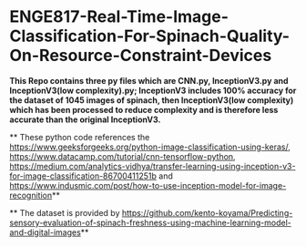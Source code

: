 # ENGE817-Real-Time-Image-Classification-For-Spinach-Quality-On-Resource-Constraint-Devices
**This Repo contains three py files which are CNN.py, InceptionV3.py and  InceptionV3(low complexity).py; InceptionV3 includes 100% accuracy for the dataset of 1045 images of spinach, then InceptionV3(low complexity) which has been processed to reduce complexity and is therefore less accurate than the original InceptionV3.**

** These python code references the https://www.geeksforgeeks.org/python-image-classification-using-keras/, https://www.datacamp.com/tutorial/cnn-tensorflow-python, https://medium.com/analytics-vidhya/transfer-learning-using-inception-v3-for-image-classification-86700411251b and https://www.indusmic.com/post/how-to-use-inception-model-for-image-recognition**

** The dataset is provided by https://github.com/kento-koyama/Predicting-sensory-evaluation-of-spinach-freshness-using-machine-learning-model-and-digital-images**
